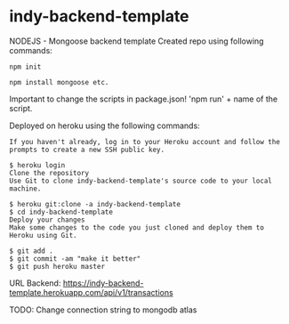 # indy-backend-template
NODEJS - Mongoose backend template
Created repo using following commands:
```
npm init

npm install mongoose etc.
```

Important to change the scripts in package.json!
'npm run' + name of the script. 

Deployed on heroku using the following commands:

```
If you haven't already, log in to your Heroku account and follow the prompts to create a new SSH public key.

$ heroku login
Clone the repository
Use Git to clone indy-backend-template's source code to your local machine.

$ heroku git:clone -a indy-backend-template
$ cd indy-backend-template
Deploy your changes
Make some changes to the code you just cloned and deploy them to Heroku using Git.

$ git add .
$ git commit -am "make it better"
$ git push heroku master
```
URL Backend: https://indy-backend-template.herokuapp.com/api/v1/transactions

TODO: Change connection string to mongodb atlas 
